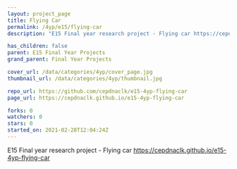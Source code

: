 ```yaml
---
layout: project_page
title: Flying Car
permalink: /4yp/e15/flying-car
description: "E15 Final year research project - Flying car https://cepdnaclk.github.io/e15-4yp-flying-car"

has_children: false
parent: E15 Final Year Projects
grand_parent: Final Year Projects

cover_url: /data/categories/4yp/cover_page.jpg
thumbnail_url: /data/categories/4yp/thumbnail.jpg

repo_url: https://github.com/cepdnaclk/e15-4yp-flying-car
page_url: https://cepdnaclk.github.io/e15-4yp-flying-car

forks: 0
watchers: 0
stars: 0
started_on: 2021-02-28T12:04:24Z
---
```

E15 Final year research project - Flying car https://cepdnaclk.github.io/e15-4yp-flying-car

